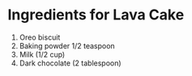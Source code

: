# Ingredients for Lava Cake
1. Oreo biscuit
2. Baking powder 1/2 teaspoon
3. Milk (1/2 cup)
4. Dark chocolate (2 tablespoon)
